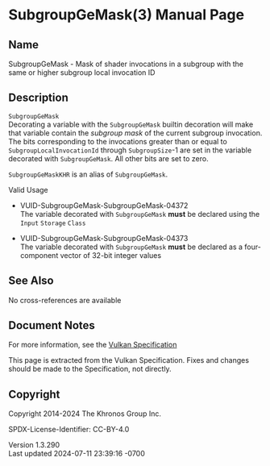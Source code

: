 # SubgroupGeMask(3) Manual Page

## Name

SubgroupGeMask - Mask of shader invocations in a subgroup with the same
or higher subgroup local invocation ID



## <a href="#_description" class="anchor"></a>Description

`SubgroupGeMask`  
Decorating a variable with the `SubgroupGeMask` builtin decoration will
make that variable contain the *subgroup mask* of the current subgroup
invocation. The bits corresponding to the invocations greater than or
equal to `SubgroupLocalInvocationId` through `SubgroupSize`-1 are set in
the variable decorated with `SubgroupGeMask`. All other bits are set to
zero.

`SubgroupGeMaskKHR` is an alias of `SubgroupGeMask`.

Valid Usage

- <a href="#VUID-SubgroupGeMask-SubgroupGeMask-04372"
  id="VUID-SubgroupGeMask-SubgroupGeMask-04372"></a>
  VUID-SubgroupGeMask-SubgroupGeMask-04372  
  The variable decorated with `SubgroupGeMask` **must** be declared
  using the `Input` `Storage` `Class`

- <a href="#VUID-SubgroupGeMask-SubgroupGeMask-04373"
  id="VUID-SubgroupGeMask-SubgroupGeMask-04373"></a>
  VUID-SubgroupGeMask-SubgroupGeMask-04373  
  The variable decorated with `SubgroupGeMask` **must** be declared as a
  four-component vector of 32-bit integer values

## <a href="#_see_also" class="anchor"></a>See Also

No cross-references are available

## <a href="#_document_notes" class="anchor"></a>Document Notes

For more information, see the <a
href="https://registry.khronos.org/vulkan/specs/1.3-extensions/html/vkspec.html#SubgroupGeMask"
target="_blank" rel="noopener">Vulkan Specification</a>

This page is extracted from the Vulkan Specification. Fixes and changes
should be made to the Specification, not directly.

## <a href="#_copyright" class="anchor"></a>Copyright

Copyright 2014-2024 The Khronos Group Inc.

SPDX-License-Identifier: CC-BY-4.0

Version 1.3.290  
Last updated 2024-07-11 23:39:16 -0700
